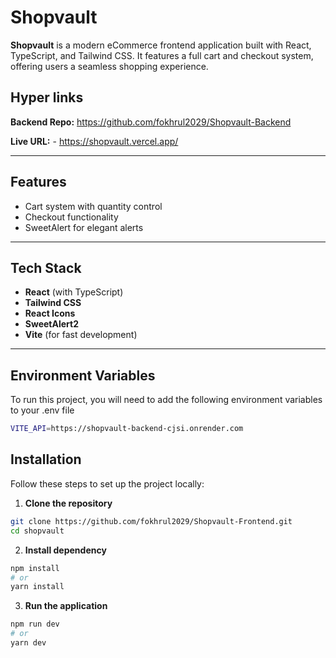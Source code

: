 # Shopvault

**Shopvault** is a modern eCommerce frontend application built with React, TypeScript, and Tailwind CSS. It features a full cart and checkout system, offering users a seamless shopping experience.

## Hyper links

**Backend Repo:**  https://github.com/fokhrul2029/Shopvault-Backend

**Live URL:** - https://shopvault.vercel.app/

---

## Features

- Cart system with quantity control
- Checkout functionality
- SweetAlert for elegant alerts

---

## Tech Stack

- **React** (with TypeScript)
- **Tailwind CSS**
- **React Icons**
- **SweetAlert2**
- **Vite** (for fast development)

---

## Environment Variables

To run this project, you will need to add the following environment variables to your .env file

```bash
VITE_API=https://shopvault-backend-cjsi.onrender.com
```

## Installation

Follow these steps to set up the project locally:

1. **Clone the repository**

```bash
git clone https://github.com/fokhrul2029/Shopvault-Frontend.git
cd shopvault
```

2. **Install dependency**

```bash
npm install
# or
yarn install
```

3. **Run the application**

```bash
npm run dev
# or
yarn dev
```
